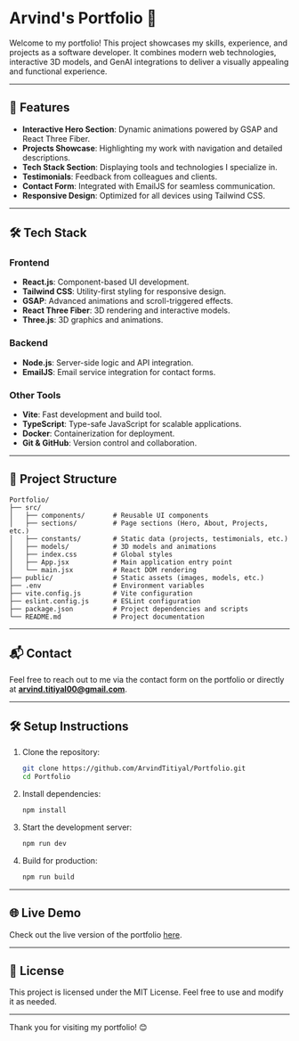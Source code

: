 # Arvind's Portfolio 🌟

Welcome to my portfolio! This project showcases my skills, experience, and projects as a software developer. It combines modern web technologies, interactive 3D models, and GenAI integrations to deliver a visually appealing and functional experience.

---

## 🚀 Features

- **Interactive Hero Section**: Dynamic animations powered by GSAP and React Three Fiber.
- **Projects Showcase**: Highlighting my work with navigation and detailed descriptions.
- **Tech Stack Section**: Displaying tools and technologies I specialize in.
- **Testimonials**: Feedback from colleagues and clients.
- **Contact Form**: Integrated with EmailJS for seamless communication.
- **Responsive Design**: Optimized for all devices using Tailwind CSS.

---

## 🛠️ Tech Stack

### **Frontend**
- **React.js**: Component-based UI development.
- **Tailwind CSS**: Utility-first styling for responsive design.
- **GSAP**: Advanced animations and scroll-triggered effects.
- **React Three Fiber**: 3D rendering and interactive models.
- **Three.js**: 3D graphics and animations.

### **Backend**
- **Node.js**: Server-side logic and API integration.
- **EmailJS**: Email service integration for contact forms.

### **Other Tools**
- **Vite**: Fast development and build tool.
- **TypeScript**: Type-safe JavaScript for scalable applications.
- **Docker**: Containerization for deployment.
- **Git & GitHub**: Version control and collaboration.

---

## 📂 Project Structure

```
Portfolio/
├── src/
│   ├── components/       # Reusable UI components
│   ├── sections/         # Page sections (Hero, About, Projects, etc.)
│   ├── constants/        # Static data (projects, testimonials, etc.)
│   ├── models/           # 3D models and animations
│   ├── index.css         # Global styles
│   ├── App.jsx           # Main application entry point
│   └── main.jsx          # React DOM rendering
├── public/               # Static assets (images, models, etc.)
├── .env                  # Environment variables
├── vite.config.js        # Vite configuration
├── eslint.config.js      # ESLint configuration
├── package.json          # Project dependencies and scripts
└── README.md             # Project documentation
```

---

## 📬 Contact

Feel free to reach out to me via the contact form on the portfolio or directly at **arvind.titiyal00@gmail.com**.

---

## 🛠️ Setup Instructions

1. Clone the repository:
   ```bash
   git clone https://github.com/ArvindTitiyal/Portfolio.git
   cd Portfolio
   ```

2. Install dependencies:
   ```bash
   npm install
   ```

3. Start the development server:
   ```bash
   npm run dev
   ```

4. Build for production:
   ```bash
   npm run build
   ```

---

## 🌐 Live Demo

Check out the live version of the portfolio [here](https://your-portfolio-link.com).

---

## 📜 License

This project is licensed under the MIT License. Feel free to use and modify it as needed.

---

Thank you for visiting my portfolio! 😊